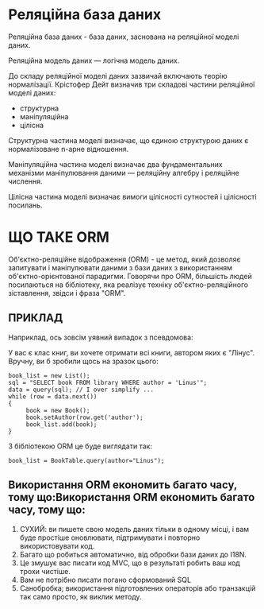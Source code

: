 # Реляційна база даних

Реляційна база даних - база даних, заснована на реляційної моделі даних.

Реляційна модель даних — логічна модель даних.

До складу реляційної моделі даних зазвичай включають теорію нормалізації. Крістофер Дейт визначив три складові частини реляційної моделі даних:
* структурна
* маніпуляційна
* цілісна

Структурна частина моделі визначає, що єдиною структурою даних є нормалізоване n-арне відношення. 

Маніпуляційна частина моделі визначає два фундаментальних механізми маніпулювання даними — реляційну алгебру і реляційне числення. 

Цілісна частина моделі визначає вимоги цілісності сутностей і цілісності посилань. 

# ЩО ТАКЕ ORM
 Об'єктно-реляційне відображення (ORM) - це метод, який дозволяє запитувати і маніпулювати даними з бази даних з використанням об'єктно-орієнтованої парадигми. Говорячи про ORM, більшість людей посилаються на бібліотеку, яка реалізує техніку об'єктно-реляційного зіставлення, звідси і фраза "ORM".
 
## ПРИКЛАД

Наприклад, ось зовсім уявний випадок з псевдомова:

У вас є клас книг, ви хочете отримати всі книги, автором яких є "Лінус". Вручну, ви б зробили щось на зразок цього:

```
book_list = new List();
sql = "SELECT book FROM library WHERE author = 'Linus'";
data = query(sql); // I over simplify ...
while (row = data.next())
{
     book = new Book();
     book.setAuthor(row.get('author');
     book_list.add(book);
}
```
З бібліотекою ORM це буде виглядати так:

```
book_list = BookTable.query(author="Linus");
```
## Використання ORM економить багато часу, тому що:Використання ORM економить багато часу, тому що:

1. СУХИЙ: ви пишете свою модель даних тільки в одному місці, і вам буде простіше оновлювати, підтримувати і повторно використовувати код.
2. Багато що робиться автоматично, від обробки бази даних до I18N.
3. Це змушує вас писати код MVC, що в результаті робить ваш код трохи чистіше.
4. Вам не потрібно писати погано сформований SQL 
5. Cанобробка; використання підготовлених операторів або транзакцій так само просто, як виклик методу.


